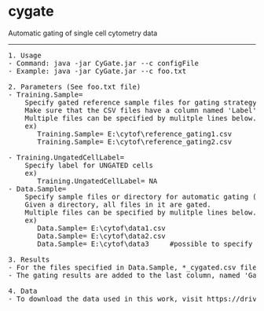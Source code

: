 # cygate
Automatic gating of single cell cytometry data
<hr>

<pre>
1. Usage
- Command: java -jar CyGate.jar --c configFile
- Example: java -jar CyGate.jar --c foo.txt

2. Parameters (See foo.txt file)
- Training.Sample=
	Specify gated reference sample files for gating strategy learning (comma separated value, CSV format)
	Make sure that the CSV files have a column named 'Label' in the header, where cell labels are written.
	Multiple files can be specified by mulitple lines below.
	ex)
	   Training.Sample= E:\cytof\reference_gating1.csv
	   Training.Sample= E:\cytof\reference_gating2.csv
	
- Training.UngatedCellLabel=
	Specify label for UNGATED cells
	ex)
	   Training.UngatedCellLabel= NA
- Data.Sample=
	Specify sample files or directory for automatic gating (CSV format)
	Given a directory, all files in it are gated.
	Multiple files can be specified by mulitple lines below.
	ex)
	   Data.Sample= E:\cytof\data1.csv
	   Data.Sample= E:\cytof\data2.csv
	   Data.Sample= E:\cytof\data3     #possible to specify directory

3. Results
- For the files specified in Data.Sample, *_cygated.csv files are generated.
- The gating results are added to the last column, named 'Gated'.

4. Data
- To download the data used in this work, visit https://drive.google.com/drive/u/1/folders/1mIR3uTnOZxciVrsooRJLr3tjkLFR3RTI
</pre>
